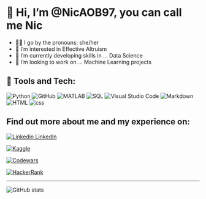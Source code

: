 # 👋 Hi, I’m @NicAOB97, you can call me Nic
- 👩🏽 I go by the pronouns: she/her
- 👀 I’m interested in Effective Altruism
- 🌱 I’m currently developing skills in ... Data Science
- 💞️ I’m looking to work on ... Machine Learning projects

## :wrench: Tools and Tech:
![Python](https://img.shields.io/badge/Python-%20%20%20-blue)
![GitHub](https://img.shields.io/badge/Github-%20%20%20-lightgrey)
![MATLAB](https://img.shields.io/badge/MATLAB-%20%20%20-red)
![SQL](https://img.shields.io/badge/SQL-%20%20%20-yellow)
![Visual Studio Code](https://img.shields.io/badge/VSCode-%20%20%20-9cf)
![Markdown](https://img.shields.io/badge/MarkDown-%20%20%20-black)
![HTML](https://img.shields.io/badge/HTML-%20%20%20-important)
![css](https://img.shields.io/badge/css-%20%20%20-darkblue)

## Find out more about me and my experience on:
[![Linkedin](https://i.stack.imgur.com/gVE0j.png) LinkedIn](https://www.linkedin.com/in/nic-orchard/)

[![Kaggle](https://img.shields.io/badge/Kaggle-035a7d?style=for-the-badge&logo=kaggle&logoColor=white)](https://www.kaggle.com/ggnic06)

[![Codewars](https://img.shields.io/badge/Codewars-B1361E?style=for-the-badge&logo=codewars&logoColor=grey)](https://www.codewars.com/users/Nic%20Orchard)

[![HackerRank](https://img.shields.io/badge/-Hackerrank-2EC866?style=for-the-badge&logo=HackerRank&logoColor=white)](https://www.hackerrank.com/nicoleorchard)

______________________________________________________________________________________________________________
![GitHub stats](https://github-readme-stats.vercel.app/api?username=nicaob97&theme=dark&show_icons=true)
